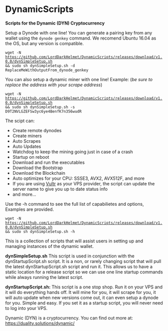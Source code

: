 # DynamicScripts
<b>Scripts for the Dynamic (DYN) Cryptocurrency</b>

Setup a Dynode with one line! You can generate a pairing key from any wallet using the <code>dynode genkey</code> command. We recomend Ubuntu 16.04 as the OS, but any version is compatible. 

<code>wget -N https://github.com/LordDarkHelmet/DynamicScripts/releases/download/v1.0.0/dynSimpleSetup.sh && sudo sh dynSimpleSetup.sh -d ReplaceMeWithOutputFrom_dynode_genkey</code>

You can also setup a dynamic miner with one line! Example: (<i>be sure to replace the address with your scrape address</i>)

<code>wget -N https://github.com/LordDarkHelmet/DynamicScripts/releases/download/v1.0.0/dynSimpleSetup.sh && sudo sh dynSimpleSetup.sh -s D9T2NVLGZEFSw3yc6ye4BenfK7n356wudR</code>

The scipt can: 
 * Create remote dynodes
 * Create miners
 * Auto Scrapes
 * Auto Updates
 * Watchdog to keep the mining going just in case of a crash
 * Startup on reboot
 * Download and run the executables
 * Download the Bootstrap
 * Download the Blockchain
 * Auto optimizes for your CPU: SSSE3, AVX2, AVX512F, and more
 * If you are using [Vultr](http://www.vultr.com/?ref=6923885) as your VPS provider, the script can update the server name to give you up to date status info
 * and more...
 
 Use the -h command to see the full list of capabilietes and options, Examples are provided.    
 
 <code>wget -N https://github.com/LordDarkHelmet/DynamicScripts/releases/download/v1.0.0/dynSimpleSetup.sh && sudo sh dynSimpleSetup.sh -h</code>
 

This is a collection of scripts that will assist users in setting up and managing instances of the dynamic wallet.

<b>dynSimpleSetup.sh</b>
This script is used in conjunction with the dynStartupScript.sh script. It is a non, or rarely changing script that will pull the latest dynStartupScript.sh script and run it. This allows us to have a static location for a release script so we can use one line startup commands while always running the latest script. 

<b>dynStartupScript.sh:</b>
This script is a one stop shop. Run it on your VPS and it will do everything hands off. It will mine for you, it will scrape for you, it will auto update when new versions come out, it can even setup a dynode for you. Simple and easy. If you set it as a startup script, you will never need to log into your VPS.


Dynamic (DYN) is a cryptocurrency. You can find out more at:
https://duality.solutions/dynamic/
